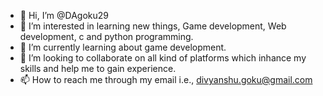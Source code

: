 - 👋 Hi, I’m @DAgoku29
- 👀 I’m interested in learning new things, Game development, Web development, c and python programming.
- 🌱 I’m currently learning about game development.
- 💞️ I’m looking to collaborate on all kind of platforms which inhance my skills and help me to gain experience.
- 📫 How to reach me through my email i.e., divyanshu.goku@gmail.com

<!---
DAgoku29/DAgoku29 is a ✨ special ✨ repository because its `README.md` (this file) appears on your GitHub profile.
You can click the Preview link to take a look at your changes.
--->
